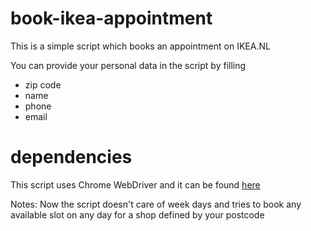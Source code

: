 # book-ikea-appointment

This is a simple script which books an appointment on IKEA.NL

You can provide your personal data in the script by filling
- zip code
- name
- phone
- email

# dependencies

This script uses Chrome WebDriver and it can be found [here](https://chromedriver.chromium.org/downloads)

Notes: Now the script doesn't care of week days and tries to book any available slot on any day for a shop defined by your postcode

